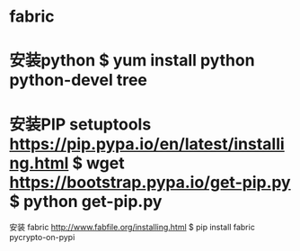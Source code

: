 fabric
======
安装python
$ yum install python python-devel   tree
======
安装PIP setuptools https://pip.pypa.io/en/latest/installing.html
$ wget https://bootstrap.pypa.io/get-pip.py
$ python get-pip.py
======
安装 fabric http://www.fabfile.org/installing.html
$ pip install fabric pycrypto-on-pypi
